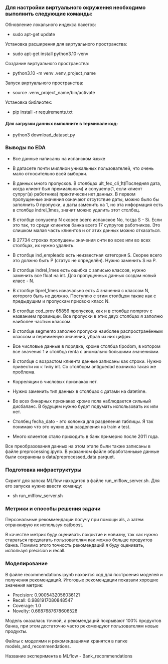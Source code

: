 ### Для настройки виртуального окружения необходимо выполнить следующие команды:

Обновление локального индекса пакетов:

- sudo apt-get update

Установка расширения для виртуального пространства:

- sudo apt-get install python3.10-venv

Создание виртуального пространства:

- python3.10 -m venv .venv_project_name

Запуск виртуального пространства:

- source .venv_project_name/bin/activate

Установка библиотек:

- pip install -r requirements.txt


#### Для загрузки данных выполните в терминале код:

- python3 download_dataset.py


### Выводы по EDA

- Все данные написаны на испанском языке

- В датасете почти миллион уникальных пользователей, что очень мало относительно всей выборки.

- В данных много пропусков. В столбцах ult_fec_cli_1t(Последняя дата, когда клиент был премиальным) и conyuemp(1, если клиент супруг(а) работника) практически нет данных. В первом пропущенные значения означают отсутствие даты, можно было бы заполнить 0 пропуски, а даты заменить на 1, но эта информация есть в столбце indrel_1mes, значит можно удалить этот столбец. 

- В столбце conyuemp N скорее всего испанское No, тогда S - Si. Если это так, то среди клиентов банка всего 17 супругов работников. Это слишком малая часть клиентов и от этих данных можно отказаться.

- В 27734 строках пропущены значения очти во всех или во всех столбцах, их нужно удалить. 

- В столбце ind_empleado есть неизвестная категория S. Скорее всего это должно быть P (статус не определён). Нужно заменить S на P.

- В столбце indrel_1mes есть ошибка с записью классов, нужно заменить все float на int. Для пропущенных данных создам новый класс - N.

- В столбце tiprel_1mes изначально есть 4 значения с классом N, которого быть не должно. Поступлю с этим столбцом также как с предыдущим и пропускам присвою класс N.

- В столбце cod_prov 65856 пропусков, как и в столбце nomprov с названием провинции. Все пропуски в этих двух столбцах я заполню наиболее частым классом.

- В столбце segmento заполню пропуски наиболее распространённым классом и переименую значения, убрав из них цифры.

- Все числовые данные в порядке, кроме столбца tipodom, в котором все значения 1 и столбца renta с аномально большими значениями.

- В столбце с возрастом клиента данные записаны как строки. Нужно привести их к типу int. Со столбцом antiguedad возникла такая же проблема.

- Корреляции в числовых признаках нет.

- Нужно заменить тип данных в столбцах с датами на datetime.

- Во всех бинарных признаках кроме пола наблюдается сильный дисбаланс. В будущем нужно будет подумать использовать их или нет.

- Столбец fecha_dato - это колонка для разделения таблицы. Я так понимаю что это нужно для разделения на train и test.

- Много клиентов стало приходить в банк примерно после 2011 года. 

Все преобразования данных на этом этапе были также записаны в файле preprocessing.ipynb. В указанном файле обработанныые данные были сохранены в data/preprocessed_data.parquet.


### Подготовка инфраструктуры

Скрипт для запска MLflow находится в файле run_mlflow_server.sh. Для его запуска нужно ввести команду:

- sh run_mlflow_server.sh


### Метрики и способы решения задачи

Персональные рекоммендации получу при помощи als, а затем отранжирую их используя catboost.

В качестве метрик буду оценивать покрытие и новизну, так как нужно стараться предлагать пользователям как можно больше продуктов банка. Помимо этого точность рекомендаций я буду оценивать, используя precision и recall.


### Моделирование

В файле recommendations.ipynb нахоится код для построения моделей и получения рекомендаций. Итоговые рекомендации показали хорошие значения метрик:

- Precision: 0.9005432056036121
- Recall: 0.9881917080848547
- Coverage: 1.0
- Novelty: 0.6687687678606528

Модель оказалась точной, а рекомендаций покрывают 100% продуктов банка, при этом достаточно часто рекомендуют пользователям новые продукты.

Файлы с моделями и рекомендациями хранятся в папке models_and_recommendations.

Название эксперимента в MLflow - Bank_recommendations